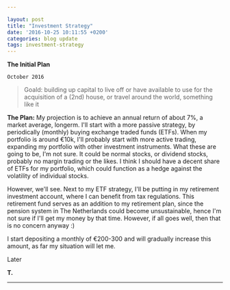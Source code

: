 ```yaml
---

layout: post
title: "Investment Strategy"
date: '2016-10-25 10:11:55 +0200'
categories: blog update
tags: investment-strategy
---
```


**The Initial Plan**

`October 2016`
>Goald: building up capital to live off or have available to use for the acquisition of a (2nd) house, or travel around the world, something like it

**The Plan:** My projection is to achieve an annual return of about 7%, a market average, longerm. I'll start with a more passive strategy, by periodically (monthly) buying exchange traded funds (ETFs). When my portfolio is around €10k, I'll probably start with more active trading, expanding my portfolio with other investment instruments. What these are going to be, I'm not sure. It could be normal stocks, or dividend stocks, probably no margin trading or the likes. I think I should have a decent share of ETFs for my portfolio, which could function as a hedge against the volatility of individual stocks. 

However, we'll see. Next to my ETF strategy, I'll be putting in my retirement investment account, where I can benefit from tax regulations. This retirement fund serves as an addition to my retirement plan, since the pension system in The Netherlands could become unsustainable, hence I'm not sure if I'll get my money by that time. However, if all goes well, then that is no concern anyway :)

I start depositing a monthly of €200-300 and will gradually increase this amount, as far my situation will let me.

Later

**T.**

---

